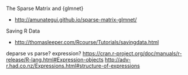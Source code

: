 The Sparse Matrix and {glmnet}
* http://amunategui.github.io/sparse-matrix-glmnet/

Saving R Data
* http://thomasleeper.com/Rcourse/Tutorials/savingdata.html

deparse vs parse?
expression?
https://cran.r-project.org/doc/manuals/r-release/R-lang.html#Expression-objects
http://adv-r.had.co.nz/Expressions.html#structure-of-expressions
